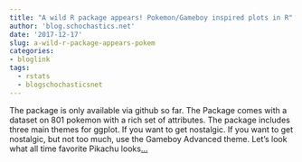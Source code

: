 ```yaml
---
title: "A wild R package appears! Pokemon/Gameboy inspired plots in R"
author: 'blog.schochastics.net'
date: '2017-12-17'
slug: a-wild-r-package-appears-pokem
categories:
- bloglink
tags:
  - rstats
  - blogschochasticsnet
---
```


The package is only available via github so far. The Package comes with a dataset on 801 pokemon with a rich set of attributes. The package includes three main themes for ggplot. If you want to get nostalgic. If you want to get nostalgic, but not too much, use the Gameboy Advanced theme. Let’s look what all time favorite Pikachu looks[... <i class="fas fa-external-link-alt"></i>](http://blog.schochastics.net/post/a-wild-r-package-appears/)

